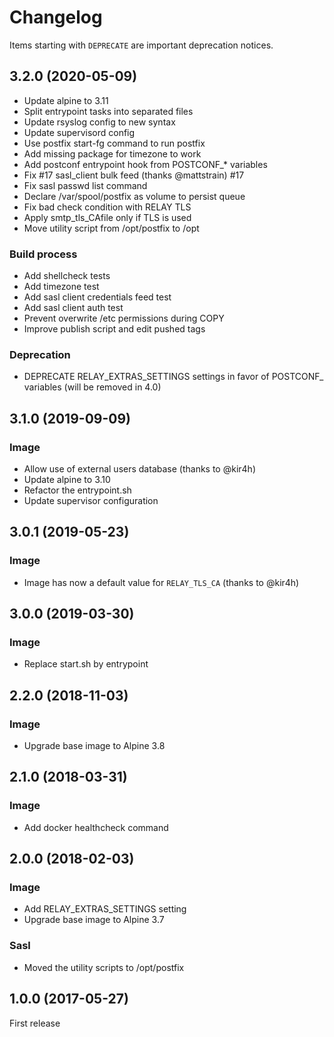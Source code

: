 # Changelog

Items starting with `DEPRECATE` are important deprecation notices.

## 3.2.0 (2020-05-09)

+ Update alpine to 3.11
+ Split entrypoint tasks into separated files
+ Update rsyslog config to new syntax
+ Update supervisord config
+ Use postfix start-fg command to run postfix
+ Add missing package for timezone to work
+ Add postconf entrypoint hook from POSTCONF_* variables
+ Fix #17 sasl_client bulk feed (thanks @mattstrain) #17
+ Fix sasl passwd list command
+ Declare /var/spool/postfix as volume to persist queue
+ Fix bad check condition with RELAY TLS
+ Apply smtp_tls_CAfile only if TLS is used
+ Move utility script from /opt/postfix to /opt

### Build process

+ Add shellcheck tests
+ Add timezone test
+ Add sasl client credentials feed test
+ Add sasl client auth test
+ Prevent overwrite /etc permissions during COPY
+ Improve publish script and edit pushed tags

### Deprecation

- DEPRECATE RELAY_EXTRAS_SETTINGS settings in favor of POSTCONF_ variables (will be removed in 4.0)


## 3.1.0 (2019-09-09)

### Image

- Allow use of external users database (thanks to @kir4h)
- Update alpine to 3.10
- Refactor the entrypoint.sh
- Update supervisor configuration


## 3.0.1 (2019-05-23)

### Image

- Image has now a default value for `RELAY_TLS_CA` (thanks to @kir4h)


## 3.0.0 (2019-03-30)

### Image

- Replace start.sh by entrypoint


## 2.2.0 (2018-11-03)

### Image

+ Upgrade base image to Alpine 3.8


## 2.1.0 (2018-03-31)

### Image

+ Add docker healthcheck command


## 2.0.0 (2018-02-03)

### Image

+ Add RELAY_EXTRAS_SETTINGS setting
+ Upgrade base image to Alpine 3.7

### Sasl

* Moved the utility scripts to /opt/postfix


## 1.0.0 (2017-05-27)

First release
